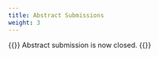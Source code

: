 ```yaml
---
title: Abstract Submissions
weight: 3
---
```


{{<callout type="error" emoji=" ">}}
  Abstract submission is now closed.
{{</callout>}}
